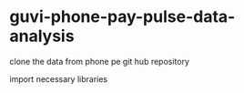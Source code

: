 # guvi-phone-pay-pulse-data-analysis
clone the data from phone pe git hub repository

import necessary libraries
